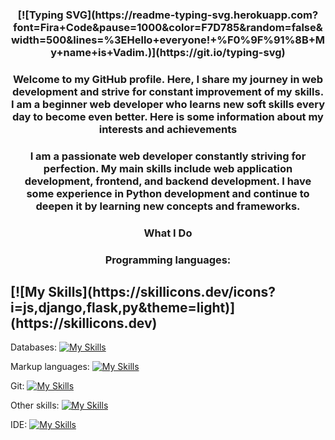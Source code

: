 <h3 align="center">[![Typing SVG](https://readme-typing-svg.herokuapp.com?font=Fira+Code&pause=1000&color=F7D785&random=false&width=500&lines=%3EHello+everyone!+%F0%9F%91%8B+My+name+is+Vadim.)](https://git.io/typing-svg)</h3>
<h3 align="center">Welcome to my GitHub profile. Here, I share my journey in web development and strive for constant improvement of my skills. I am a beginner web developer who learns new soft skills every day to become even better. Here is some information about my interests and achievements</h3>

<h3 align="center">I am a passionate web developer constantly striving for perfection. My main skills include web application development, frontend, and backend development. I have some experience in Python development and continue to deepen it by learning new concepts and frameworks.</h3>

<h3 align="center">What I Do</h3>

<h3 align="center">Programming languages: </h3>
<h2 align="centr"> [![My Skills](https://skillicons.dev/icons?i=js,django,flask,py&theme=light)](https://skillicons.dev) </h2>

Databases:
[![My Skills](https://skillicons.dev/icons?i=mysql,postgres,sqlite&theme=light)](https://skillicons.dev)

Markup languages:
[![My Skills](https://skillicons.dev/icons?i=html,css&theme=light)](https://skillicons.dev)

Git:
[![My Skills](https://skillicons.dev/icons?i=git,github,githubactions,gitlab&theme=light)](https://skillicons.dev)

Other skills:
[![My Skills](https://skillicons.dev/icons?i=figma,docker,discord,bots&theme=light)](https://skillicons.dev)

IDE:
[![My Skills](https://skillicons.dev/icons?i=idea,sublime,visualstudio,vscode,&theme=light)](https://skillicons.dev)


